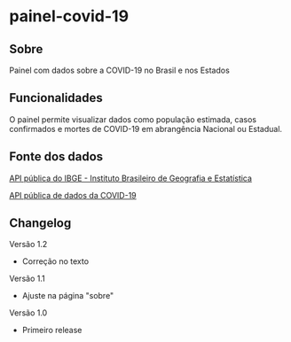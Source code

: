 # painel-covid-19

## Sobre
Painel com dados sobre a COVID-19 no Brasil e nos Estados

## Funcionalidades
O painel permite visualizar dados como população estimada, casos confirmados e mortes de COVID-19 em abrangência Nacional ou Estadual.

## Fonte dos dados
[API pública do IBGE - Instituto Brasileiro de Geografia e Estatística](https://servicodados.ibge.gov.br/api/docs/projecoes)

[API pública de dados da COVID-19](https://covid19-brazil-api-docs.vercel.app/)

## Changelog

Versão 1.2
* Correção no texto

Versão 1.1
* Ajuste na página "sobre"

Versão 1.0
* Primeiro release